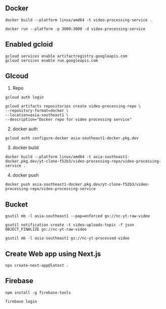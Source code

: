 ## Docker

```
docker build --platform linux/amd64 -t video-processing-service .

docker run --platform -p 3000:3000 -d video-processing-service

```


## Enabled gcloid

```
gcloud services enable artifactregistry.googleapis.com
gcloud services enable run.googleapis.com
```



## Glcoud
1. Repo

```
gcloud auth login

gcloud artifacts repositories create video-processing-repo \
--repository-format=docker \
--location=asia-southeast1 \
--description="Docker repo for video processing service"
```


2. docker auth

```
gcloud auth configure-docker asia-southeast1-docker.pkg.dev
```

3. docker build

```
docker build --platform linux/amd64 -t asia-southeast1-docker.pkg.dev/yt-clone-f52b3/video-processing-repo/video-processing-service .
```

4. docker push

```
docker push asia-southeast1-docker.pkg.dev/yt-clone-f52b3/video-processing-repo/video-processing-service 
```

## Bucket

```
gsutil mb -l asia-southeast1 --pap=enforced gs://nc-yt-raw-video

gsutil notification create -t video-uploads-topic -f json OBJECT_FINALIZE gs://nc-yt-raw-video

gsutil mb -l asia-southeast1 gs://nc-yt-processed-video
```


## Create Web app using Next.js


```
npx create-next-app@latest . 
```


## Firebase 


```
npm install -g firebase-tools 

firebase login
```